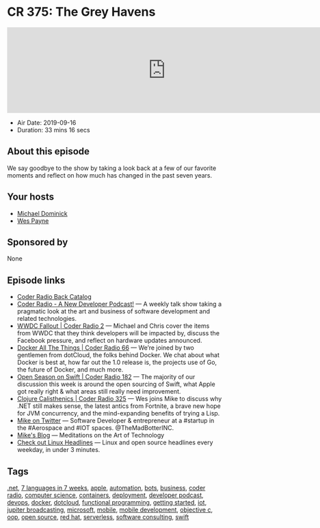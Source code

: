 # CR 375: The Grey Havens

<iframe src="https://player.fireside.fm/v2/MLf2ZzhC+Qg-li38w?theme=dark" width="740" height="200" frameborder="0" scrolling="no"></iframe>

* Air Date: 2019-09-16
* Duration: 33 mins 16 secs

## About this episode

We say goodbye to the show by taking a look back at a few of our favorite moments and reflect on how much has changed in the past seven years.

## Your hosts
* [Michael Dominick](https://coder.show/hosts/michael)
* [Wes Payne](https://coder.show/hosts/wespayne)

## Sponsored by

None



## Episode links

  * [Coder Radio Back Catalog ](https://www.jupiterbroadcasting.com/show/coderradio/ "Coder Radio Back Catalog ")
  * [Coder Radio - A New Developer Podcast!](https://www.jupiterbroadcasting.com/20392/pardon-our-dust-coder-radio/ "Coder Radio - A New Developer Podcast!") — A weekly talk show taking a pragmatic look at the art and business of software development and related technologies.
  * [WWDC Fallout | Coder Radio 2](https://www.jupiterbroadcasting.com/20693/wwdc-fallout-cr-02/ "WWDC Fallout | Coder Radio 2") — Michael and Chris cover the items from WWDC that they think developers will be impacted by, discuss the Facebook pressure, and reflect on hardware updates announced. 
  * [Docker All The Things | Coder Radio 66](https://www.jupiterbroadcasting.com/42767/docker-all-the-things-cr-66/ "Docker All The Things | Coder Radio 66") — We’re joined by two gentlemen from dotCloud, the folks behind Docker. We chat about what Docker is best at, how far out the 1.0 release is, the projects use of Go, the future of Docker, and much more. 
  * [Open Season on Swift | Coder Radio 182](https://coder.show/182 "Open Season on Swift | Coder Radio 182") — The majority of our discussion this week is around the open sourcing of Swift, what Apple got really right & what areas still really need improvement.
  * [Clojure Calisthenics | Coder Radio 325](https://coder.show/325 "Clojure Calisthenics | Coder Radio 325") — Wes joins Mike to discuss why .NET still makes sense, the latest antics from Fortnite, a brave new hope for JVM concurrency, and the mind-expanding benefits of trying a Lisp.
  * [Mike on Twitter](https://twitter.com/dominucco "Mike on Twitter") — Software Developer & entrepreneur at a #startup in the #Aerospace and #IOT spaces. @TheMadBotterINC. 
  * [Mike's Blog](http://dominickm.com/ "Mike's Blog") — Meditations on the Art of Technology
  * [Check out Linux Headlines](https://linuxheadlines.show/ "Check out Linux Headlines") — Linux and open source headlines every weekday, in under 3 minutes. 



## Tags

[.net](https://coder.show/tags/.net), [7 languages in 7 weeks](https://coder.show/tags/7%20languages%20in%207%20weeks), [apple](https://coder.show/tags/apple), [automation](https://coder.show/tags/automation), [bots](https://coder.show/tags/bots), [business](https://coder.show/tags/business), [coder radio](https://coder.show/tags/coder%20radio), [computer science](https://coder.show/tags/computer%20science), [containers](https://coder.show/tags/containers), [deployment](https://coder.show/tags/deployment), [developer podcast](https://coder.show/tags/developer%20podcast), [devops](https://coder.show/tags/devops), [docker](https://coder.show/tags/docker), [dotcloud](https://coder.show/tags/dotcloud), [functional programming](https://coder.show/tags/functional%20programming), [getting started](https://coder.show/tags/getting%20started), [iot](https://coder.show/tags/iot), [jupiter broadcasting](https://coder.show/tags/jupiter%20broadcasting), [microsoft](https://coder.show/tags/microsoft), [mobile](https://coder.show/tags/mobile), [mobile development](https://coder.show/tags/mobile%20development), [objective c](https://coder.show/tags/objective%20c), [oop](https://coder.show/tags/oop), [open source](https://coder.show/tags/open%20source), [red hat](https://coder.show/tags/red%20hat), [serverless](https://coder.show/tags/serverless), [software consulting](https://coder.show/tags/software%20consulting), [swift](https://coder.show/tags/swift)